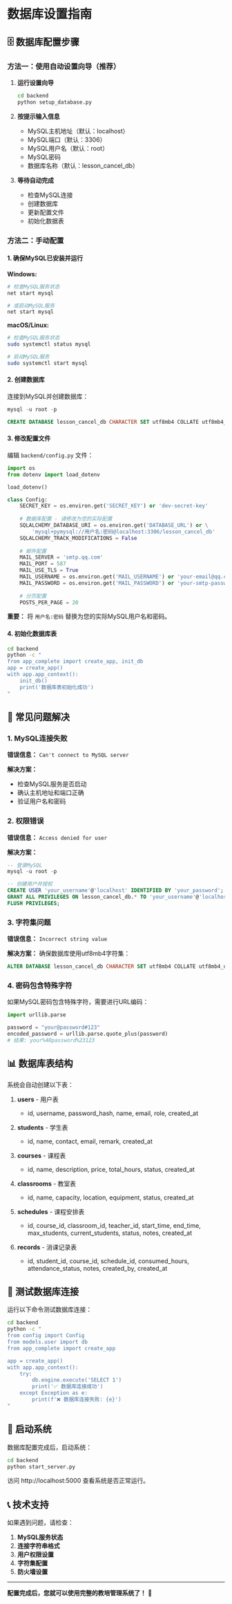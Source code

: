 # 数据库设置指南

## 🗄️ 数据库配置步骤

### 方法一：使用自动设置向导（推荐）

1. **运行设置向导**
   ```bash
   cd backend
   python setup_database.py
   ```

2. **按提示输入信息**
   - MySQL主机地址（默认：localhost）
   - MySQL端口（默认：3306）
   - MySQL用户名（默认：root）
   - MySQL密码
   - 数据库名称（默认：lesson_cancel_db）

3. **等待自动完成**
   - 检查MySQL连接
   - 创建数据库
   - 更新配置文件
   - 初始化数据表

### 方法二：手动配置

#### 1. 确保MySQL已安装并运行

**Windows:**
```bash
# 检查MySQL服务状态
net start mysql

# 或启动MySQL服务
net start mysql
```

**macOS/Linux:**
```bash
# 检查MySQL服务状态
sudo systemctl status mysql

# 启动MySQL服务
sudo systemctl start mysql
```

#### 2. 创建数据库

连接到MySQL并创建数据库：
```sql
mysql -u root -p

CREATE DATABASE lesson_cancel_db CHARACTER SET utf8mb4 COLLATE utf8mb4_unicode_ci;
```

#### 3. 修改配置文件

编辑 `backend/config.py` 文件：
```python
import os
from dotenv import load_dotenv

load_dotenv()

class Config:
    SECRET_KEY = os.environ.get('SECRET_KEY') or 'dev-secret-key'
    
    # 数据库配置 - 请修改为您的实际配置
    SQLALCHEMY_DATABASE_URI = os.environ.get('DATABASE_URL') or \
        'mysql+pymysql://用户名:密码@localhost:3306/lesson_cancel_db'
    SQLALCHEMY_TRACK_MODIFICATIONS = False
    
    # 邮件配置
    MAIL_SERVER = 'smtp.qq.com'
    MAIL_PORT = 587
    MAIL_USE_TLS = True
    MAIL_USERNAME = os.environ.get('MAIL_USERNAME') or 'your-email@qq.com'
    MAIL_PASSWORD = os.environ.get('MAIL_PASSWORD') or 'your-smtp-password'
    
    # 分页配置
    POSTS_PER_PAGE = 20
```

**重要：** 将 `用户名:密码` 替换为您的实际MySQL用户名和密码。

#### 4. 初始化数据库表

```bash
cd backend
python -c "
from app_complete import create_app, init_db
app = create_app()
with app.app_context():
    init_db()
    print('数据库表初始化成功')
"
```

## 🔧 常见问题解决

### 1. MySQL连接失败

**错误信息：** `Can't connect to MySQL server`

**解决方案：**
- 检查MySQL服务是否启动
- 确认主机地址和端口正确
- 验证用户名和密码

### 2. 权限错误

**错误信息：** `Access denied for user`

**解决方案：**
```sql
-- 登录MySQL
mysql -u root -p

-- 创建用户并授权
CREATE USER 'your_username'@'localhost' IDENTIFIED BY 'your_password';
GRANT ALL PRIVILEGES ON lesson_cancel_db.* TO 'your_username'@'localhost';
FLUSH PRIVILEGES;
```

### 3. 字符集问题

**错误信息：** `Incorrect string value`

**解决方案：**
确保数据库使用utf8mb4字符集：
```sql
ALTER DATABASE lesson_cancel_db CHARACTER SET utf8mb4 COLLATE utf8mb4_unicode_ci;
```

### 4. 密码包含特殊字符

如果MySQL密码包含特殊字符，需要进行URL编码：
```python
import urllib.parse

password = "your@password#123"
encoded_password = urllib.parse.quote_plus(password)
# 结果: your%40password%23123
```

## 📊 数据库表结构

系统会自动创建以下表：

1. **users** - 用户表
   - id, username, password_hash, name, email, role, created_at

2. **students** - 学生表
   - id, name, contact, email, remark, created_at

3. **courses** - 课程表
   - id, name, description, price, total_hours, status, created_at

4. **classrooms** - 教室表
   - id, name, capacity, location, equipment, status, created_at

5. **schedules** - 课程安排表
   - id, course_id, classroom_id, teacher_id, start_time, end_time, max_students, current_students, status, notes, created_at

6. **records** - 消课记录表
   - id, student_id, course_id, schedule_id, consumed_hours, attendance_status, notes, created_by, created_at

## 🧪 测试数据库连接

运行以下命令测试数据库连接：

```bash
cd backend
python -c "
from config import Config
from models.user import db
from app_complete import create_app

app = create_app()
with app.app_context():
    try:
        db.engine.execute('SELECT 1')
        print('✅ 数据库连接成功')
    except Exception as e:
        print(f'❌ 数据库连接失败: {e}')
"
```

## 🚀 启动系统

数据库配置完成后，启动系统：

```bash
cd backend
python start_server.py
```

访问 http://localhost:5000 查看系统是否正常运行。

## 📞 技术支持

如果遇到问题，请检查：

1. **MySQL服务状态**
2. **连接字符串格式**
3. **用户权限设置**
4. **字符集配置**
5. **防火墙设置**

---

**配置完成后，您就可以使用完整的教培管理系统了！** 🎉 